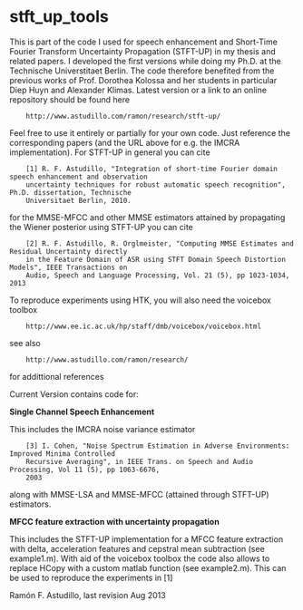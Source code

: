 stft_up_tools
=============

This is part of the code I used for speech enhancement and Short-Time Fourier Transform Uncertainty Propagation (STFT-UP) in my thesis and related papers. I developed the first versions while doing my Ph.D. at the Technische Universtitaet Berlin. The code therefore benefited from the previous works of Prof. Dorothea Kolossa and her students in particular Diep Huyn and Alexander Klimas. Latest version or a link to an online repository should be found here

        http://www.astudillo.com/ramon/research/stft-up/ 

Feel free to use it entirely or partially for your own code. Just reference the corresponding papers (and the URL above for e.g. the IMCRA implementation). For STFT-UP in general you can cite 

        [1] R. F. Astudillo, "Integration of short-time Fourier domain speech enhancement and observation
        uncertainty techniques for robust automatic speech recognition", Ph.D. dissertation, Technische 
        Universitaet Berlin, 2010.

for the MMSE-MFCC and other MMSE estimators attained by propagating the Wiener posterior using STFT-UP you can cite

        [2] R. F. Astudillo, R. Orglmeister, "Computing MMSE Estimates and Residual Uncertainty directly
        in the Feature Domain of ASR using STFT Domain Speech Distortion Models", IEEE Transactions on
        Audio, Speech and Language Processing, Vol. 21 (5), pp 1023-1034, 2013

To reproduce experiments using HTK, you will also need the voicebox toolbox   

        http://www.ee.ic.ac.uk/hp/staff/dmb/voicebox/voicebox.html 

see also

        http://www.astudillo.com/ramon/research/

for addittional references


Current Version contains code for:

**Single Channel Speech Enhancement** 

This includes the IMCRA noise variance estimator 

        [3] I. Cohen, "Noise Spectrum Estimation in Adverse Environments: Improved Minima Controlled 
        Recursive Averaging", in IEEE Trans. on Speech and Audio Processing, Vol 11 (5), pp 1063-6676,
        2003  

along with MMSE-LSA and MMSE-MFCC (attained through STFT-UP) estimators.

**MFCC feature extraction with uncertainty propagation**

This includes the STFT-UP implementation for a MFCC feature extraction with delta, acceleration features and cepstral mean subtraction (see example1.m). With aid of the voicebox toolbox the code also allows to replace HCopy with a custom matlab function (see example2.m). This can be used to reproduce the experiments in [1] 

Ramón F. Astudillo, last revision Aug 2013
